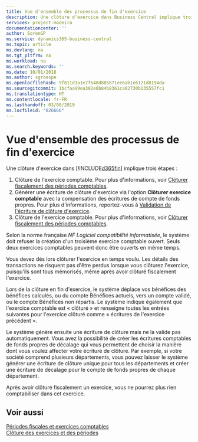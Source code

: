 ```yaml
---
title: Vue d'ensemble des processus de fin d'exercice
description: Une clôture d'exercice dans Business Central implique trois étapes.
services: project-madeira
documentationcenter: ''
author: SorenGP
ms.service: dynamics365-business-central
ms.topic: article
ms.devlang: na
ms.tgt_pltfrm: na
ms.workload: na
ms.search.keywords: ''
ms.date: 10/01/2018
ms.author: sgroespe
ms.openlocfilehash: 9f811d3a1e7f640d805871ee6ab1e6121d8194da
ms.sourcegitcommit: 1bcfaa99ea302e6b84b8361ca02730b135557fc1
ms.translationtype: HT
ms.contentlocale: fr-FR
ms.lasthandoff: 03/08/2019
ms.locfileid: "826666"
---
```

# <a name="year-end-processes-overview"></a>Vue d'ensemble des processus de fin d'exercice
Une clôture d'exercice dans [!INCLUDE[d365fin](../../includes/d365fin_md.md)] implique trois étapes :  

1.  Clôture de l'exercice comptable. Pour plus d'informations, voir [Clôturer fiscalement des périodes comptables](how-to-fiscally-close-accounting-periods.md).  
2.  Générer une écriture de clôture d'exercice via l'option **Clôturer exercice comptable** avec la compensation des écritures de compte de fonds propres. Pour plus d'informations, reportez-vous à [Validation de l'écriture de clôture d'exercice](how-to-post-the-year-end-closing-entry.md).  
3.  Clôture de l'exercice comptable. Pour plus d'informations, voir [Clôturer fiscalement des périodes comptables](how-to-fiscally-close-accounting-periods.md).  

Selon la norme française *NF Logiciel compatibilité informatisée*, le système doit refuser la création d'un troisième exercice comptable ouvert. Seuls deux exercices comptables peuvent donc être ouverts en même temps.  

Vous devez dès lors clôturer l'exercice en temps voulu. Les détails des transactions ne risquent pas d'être perdus lorsque vous clôturez l'exercice, puisqu'ils sont tous mémorisés, même après avoir clôturé fiscalement l'exercice.  

Lors de la clôture en fin d'exercice, le système déplace vos bénéfices des bénéfices calculés, ou du compte Bénéfices actuels, vers un compte validé, ou le compte Bénéfices non répartis. Le système indique également que l'exercice comptable est « clôturé » et renseigne toutes les entrées suivantes pour l'exercice clôturé comme « écritures de l'exercice précédent ».  

Le système génère ensuite une écriture de clôture mais ne la valide pas automatiquement. Vous avez la possibilité de créer les écritures comptables de fonds propres de décalage qui vous permettent de choisir la manière dont vous voulez affecter votre écriture de clôture. Par exemple, si votre société comprend plusieurs départements, vous pouvez laisser le système générer une écriture de clôture unique pour tous les départements et créer une écriture de décalage pour le compte de fonds propres de chaque département.  

Après avoir clôturé fiscalement un exercice, vous ne pourrez plus rien comptabiliser dans cet exercice.  

## <a name="see-also"></a>Voir aussi  
 [Périodes fiscales et exercices comptables](fiscal-periods-and-fiscal-years.md)   
 [Clôture des exercices et des périodes](../../year-close-years-periods.md)

